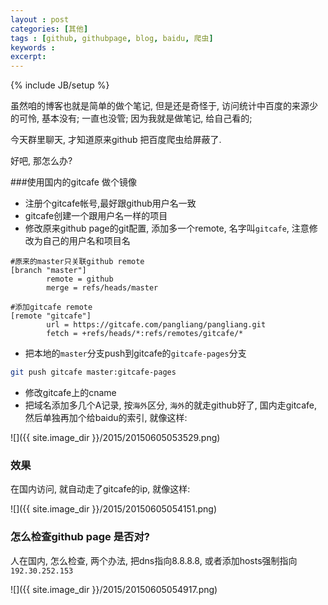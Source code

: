 ```yaml
---
layout : post
categories: [其他]
tags : [github, githubpage, blog, baidu, 爬虫]
keywords : 
excerpt: 
---
```

{% include JB/setup %}


虽然咱的博客也就是简单的做个笔记, 但是还是奇怪于, 访问统计中百度的来源少的可怜, 基本没有; 一直也没管; 因为我就是做笔记, 给自己看的;

今天群里聊天, 才知道原来github 把百度爬虫给屏蔽了.

好吧, 那怎么办?

###使用国内的gitcafe 做个镜像

- 注册个gitcafe帐号,最好跟github用户名一致
- gitcafe创建一个跟用户名一样的项目
- 修改原来github page的git配置, 添加多一个remote, 名字叫`gitcafe`, 注意修改为自己的用户名和项目名

```
#原来的master只关联github remote
[branch "master"]
        remote = github
        merge = refs/heads/master
        
#添加gitcafe remote
[remote "gitcafe"]
        url = https://gitcafe.com/pangliang/pangliang.git
        fetch = +refs/heads/*:refs/remotes/gitcafe/*
```

- 把本地的`master`分支push到gitcafe的`gitcafe-pages`分支

```bash
git push gitcafe master:gitcafe-pages
```

- 修改gitcafe上的cname
- 把域名添加多几个A记录, 按`海外`区分, `海外`的就走github好了, 国内走gitcafe, 然后单独再加个给baidu的索引, 就像这样:

![]({{ site.image_dir }}/2015/20150605053529.png)

### 效果

在国内访问, 就自动走了gitcafe的ip, 就像这样:

![]({{ site.image_dir }}/2015/20150605054151.png)

### 怎么检查github page 是否对?

人在国内, 怎么检查, 两个办法, 把dns指向8.8.8.8, 或者添加hosts强制指向`192.30.252.153`

![]({{ site.image_dir }}/2015/20150605054917.png)